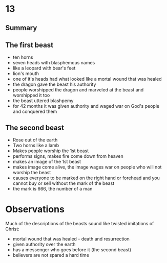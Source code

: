 # 13
## Summary
## The first beast
+ ten horns
+ seven heads with blasphemous names
+ like a leopard with bear's feet
+ lion's mouth
+ one of it's heads had what looked like a mortal wound that was healed
+ the dragon gave the beast his authority
+ people worshipped the dragon and marveled at the beast and worshipped it too
+ the beast uttered blashpemy
+ for 42 months it was given authority and waged war on God's people and conquered them
## The second beast
+ Rose out of the earth
+ Two horns like a lamb
+ Makes people worship the 1st beast
+ performs signs, makes fire come down from heaven
+ makes an image of the 1st beast
+ makes image come alive, the image wages war on people who will not worship the beast
+ causes everyone to be marked on the right hand or forehead and you cannot buy or sell without the mark of the beast
+ the mark is 666, the number of a man
# Observations
Much of the descriptions of the beasts sound like twisted imitations of Christ:
+ mortal wound that was healed - death and resurrection
+ given authority over the earth
+ has a messenger who goes before it (the second beast)
+ believers are not spared a hard time
